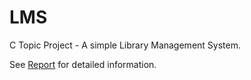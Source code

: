 # LMS

C Topic Project - A simple Library Management System.

See [Report](doc/report.html) for detailed information.
